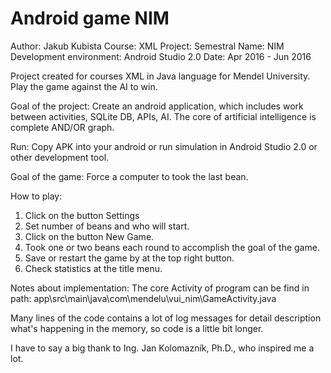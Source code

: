 # Android game NIM

Author: Jakub Kubista
Course: XML
Project: Semestral
Name: NIM
Development environment: Android Studio 2.0
Date: Apr 2016 - Jun 2016

Project created for courses XML in Java language for Mendel University. Play the game against the AI to win.

Goal of the project:
Create an android application, which includes work between activities, SQLite DB, APIs, AI.
The core of artificial intelligence is complete AND/OR graph.

Run:
Copy APK into your android or run simulation in Android Studio 2.0 or other development tool.

Goal of the game:
Force a computer to took the last bean.

How to play:
1. Click on the button Settings
2. Set number of beans and who will start.
3. Click on the button New Game.
4. Took one or two beans each round to accomplish the goal of the game.
5. Save or restart the game by at the top right button.
6. Check statistics at the title menu.

Notes about implementation:
The core Activity of program can be find in path: app\src\main\java\com\mendelu\vui_nim\GameActivity.java

Many lines of the code contains a lot of log messages for detail description what's happening in
the memory, so code is a little bit longer.

I have to say a big thank to Ing. Jan Kolomazník, Ph.D., who inspired me a lot.
